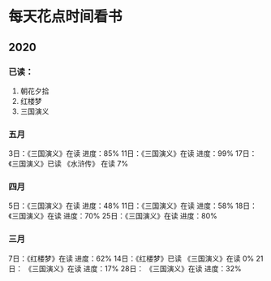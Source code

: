 # 每天花点时间看书

## 2020
### 已读：
1. 朝花夕拾
2. 红楼梦
3. 三国演义

### 五月
3日：《三国演义》在读 进度：85%
11日：《三国演义》在读 进度：99%
17日：《三国演义》已读
      《水浒传》 在读 7%

### 四月
5日：《三国演义》在读 进度：48%
11日：《三国演义》在读 进度：58%
18日：《三国演义》在读 进度：70%
25日：《三国演义》在读 进度：80%

### 三月

7日：《红楼梦》在读 进度：62%
14日：《红楼梦》已读
      《三国演义》在读 0%
21日： 《三国演义》在读 进度：17%
28日： 《三国演义》在读 进度：32%
